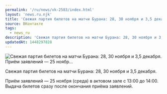 ```yaml
---
permalink: '/ru/news/vk-2583/index.html'
layout: 'news.ru.njk'
title: 'Свежая партия билетов на матчи Бурана: 28, 30 ноября и 3,5 декабря. Приём заявлений — 25 ноябр'
source: ВКонтакте
tags:
  - news_ru
description: 'Свежая партия билетов на матчи Бурана: 28, 30 ноября и 3,5 декабря. Приём заявлений — 25 ноябр…'
updatedAt: 1448297828
---
```

![Свежая партия билетов на матчи Бурана: 28, 30 ноября и 3,5 декабря. Приём заявлений — 25 ноябр…](https://sun9-61.userapi.com/impf/c627330/v627330057/25b67/_IVoC81rrc0.jpg?size=800x533&quality=96&proxy=1&sign=c704f7fbb8b260410537e4c9691317e5&c_uniq_tag=HdENAYK1PRWGvZ18WaMAbeG444bJE5RDfznQ9q6aj3I&type=album)

Свежая партия билетов на матчи Бурана: 28, 30 ноября и 3,5 декабря.

Приём заявлений — 25 ноября (среда) в актовом зале с 13:00 до 14:00. Выдача билетов сразу после окончания приёма заявлений.
